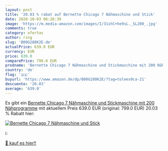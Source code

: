 ```yaml
---
layout: post
title: '20.03 % rabat auf Bernette Chicago 7 Nähmaschine und Stick'
date: 2020-10-03 06:26:39
image: 'https://m.media-amazon.com/images/I/31shC+he9sL._SL200_.jpg'
comments: true
category: ofertas
author: ring
slug: 'B00G288K2E-de'
actualPrice: 639.0 EUR
currency: EUR
price: 639.0
comparePrice: 799.0 EUR
prodname: 'Bernette Chicago 7 Nähmaschine und Stickmaschine mit 200 Nähprogramme'
country: 'de'
flag: '🇩🇪'
buyurl: 'https://www.amazon.de/dp/B00G288K2E/?tag=tolees0ca-21'
descuento: '20.03'
average: '639.0'
---
```


Es gibt ein [Bernette Chicago 7 Nähmaschine und Stickmaschine mit 200 Nähprogramme](https://www.amazon.de/dp/B00G288K2E/?tag=tolees0ca-21) mit aktuellem Preis 639.0 EUR (original: 799.0 EUR) 20.03 % Rabatt hier:

[![Bernette Chicago 7 Nähmaschine und Stick](https://m.media-amazon.com/images/I/31shC+he9sL._SL200_.jpg)](https://www.amazon.de/dp/B00G288K2E/?tag=tolees0ca-21)

ℹ️:


[🛒 kauf es hier!!](https://www.amazon.de/dp/B00G288K2E/?tag=tolees0ca-21)
